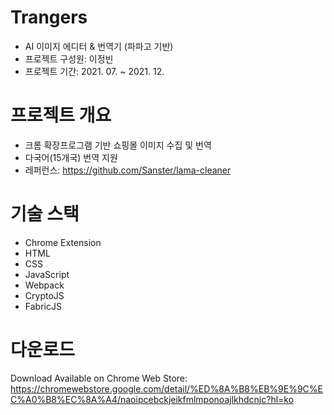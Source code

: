 # Trangers

- AI 이미지 에디터 & 번역기 (파파고 기반)
- 프로젝트 구성원: 이정빈
- 프로젝트 기간: 2021. 07. ~ 2021. 12.

# 프로젝트 개요

- 크롬 확장프로그램 기반 쇼핑몰 이미지 수집 및 번역
- 다국어(15개국) 번역 지원
- 레퍼런스: https://github.com/Sanster/lama-cleaner

# 기술 스택

- Chrome Extension
- HTML
- CSS
- JavaScript
- Webpack
- CryptoJS
- FabricJS

# 다운로드

Download Available on Chrome Web Store:
https://chromewebstore.google.com/detail/%ED%8A%B8%EB%9E%9C%EC%A0%B8%EC%8A%A4/naoipcebckjeikfmlmponoajlkhdcnjc?hl=ko
